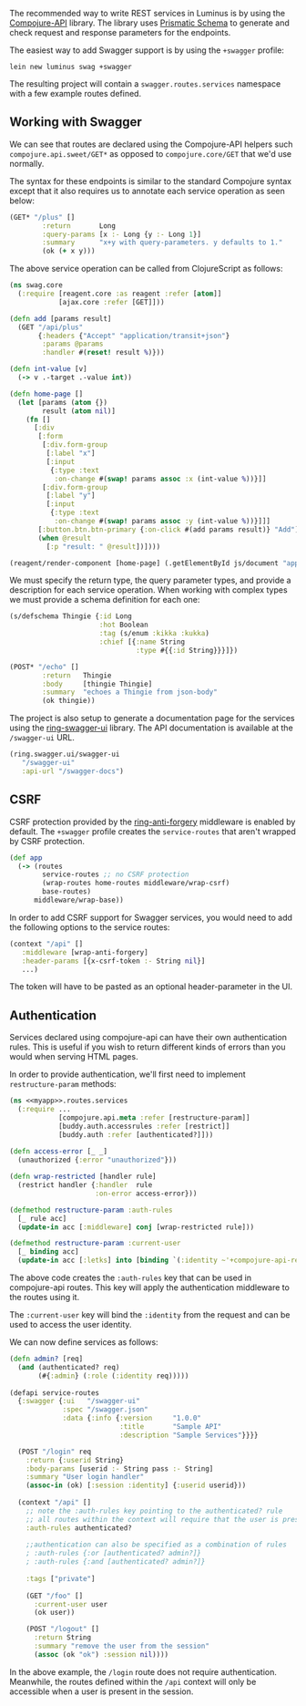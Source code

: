 The recommended way to write REST services in Luminus is by using the [Compojure-API](https://github.com/metosin/compojure-api) library.
The library uses [Prismatic Schema](https://github.com/Prismatic/schema) to generate and check request and response parameters for the endpoints.

The easiest way to add Swagger support is by using the `+swagger` profile:

```
lein new luminus swag +swagger
```

The resulting project will contain a `swagger.routes.services` namespace with a few example routes defined.

## Working with Swagger

We can see that routes are declared using the Compojure-API helpers such `compojure.api.sweet/GET*` as opposed to
`compojure.core/GET` that we'd use normally.

The syntax for these endpoints is similar to the standard Compojure syntax except that it also requires us to annotate
each service operation as seen below:

```clojure
(GET* "/plus" []
        :return       Long
        :query-params [x :- Long {y :- Long 1}]
        :summary      "x+y with query-parameters. y defaults to 1."
        (ok (+ x y)))
```

The above service operation can be called from ClojureScript as follows:

```clojure
(ns swag.core
  (:require [reagent.core :as reagent :refer [atom]]
            [ajax.core :refer [GET]]))

(defn add [params result]
  (GET "/api/plus"
       {:headers {"Accept" "application/transit+json"}
        :params @params
        :handler #(reset! result %)}))

(defn int-value [v]
  (-> v .-target .-value int))

(defn home-page []
  (let [params (atom {})
        result (atom nil)]
    (fn []
      [:div
       [:form
        [:div.form-group
         [:label "x"]
         [:input 
          {:type :text
           :on-change #(swap! params assoc :x (int-value %))}]]
        [:div.form-group
         [:label "y"]
         [:input
          {:type :text
           :on-change #(swap! params assoc :y (int-value %))}]]]
       [:button.btn.btn-primary {:on-click #(add params result)} "Add"]
       (when @result
         [:p "result: " @result])])))

(reagent/render-component [home-page] (.getElementById js/document "app"))
```  

We must specify the return type, the query parameter types, and provide a description for each service operation.
When working with complex types we must provide a schema definition for each one:

```clojure
(s/defschema Thingie {:id Long
                      :hot Boolean
                      :tag (s/enum :kikka :kukka)
                      :chief [{:name String
                               :type #{{:id String}}}]})

(POST* "/echo" []
        :return   Thingie
        :body     [thingie Thingie]
        :summary  "echoes a Thingie from json-body"
        (ok thingie))
```

The project is also setup to generate a documentation page for the services using the [ring-swagger-ui](https://github.com/metosin/ring-swagger-ui) library. The API documentation is available at the `/swagger-ui` URL.

```clojure
(ring.swagger.ui/swagger-ui
   "/swagger-ui"
   :api-url "/swagger-docs")
```

## CSRF

CSRF protection provided by the [ring-anti-forgery](https://github.com/ring-clojure/ring-anti-forgery) middleware is enabled by default. The `+swagger` profile creates the `service-routes` that aren't wrapped by CSRF protection.

```clojure
(def app
  (-> (routes
        service-routes ;; no CSRF protection
        (wrap-routes home-routes middleware/wrap-csrf)
        base-routes)
      middleware/wrap-base))
```

In order to add CSRF support for Swagger services, you would need to add the following options to the service routes:

```clojure
(context "/api" [] 
   :middleware [wrap-anti-forgery]
   :header-params [{x-csrf-token :- String nil}]
   ...)
```

The token will have to be pasted as an optional header-parameter in the UI.

## Authentication

Services declared using compojure-api can have their own authentication rules. This is useful if you wish to return different kinds of
errors than you would when serving HTML pages.

In order to provide authentication, we'll first need to implement `restructure-param` methods:

```clojure
(ns <<myapp>>.routes.services
  (:require ...
            [compojure.api.meta :refer [restructure-param]]
            [buddy.auth.accessrules :refer [restrict]]
            [buddy.auth :refer [authenticated?]]))
  
(defn access-error [_ _]
  (unauthorized {:error "unauthorized"}))

(defn wrap-restricted [handler rule]
  (restrict handler {:handler  rule
                     :on-error access-error}))

(defmethod restructure-param :auth-rules
  [_ rule acc]
  (update-in acc [:middleware] conj [wrap-restricted rule]))

(defmethod restructure-param :current-user
  [_ binding acc]
  (update-in acc [:letks] into [binding `(:identity ~'+compojure-api-request+)]))
```

The above code creates the `:auth-rules` key that can be used in compojure-api routes. This key will apply
the authentication middleware to the routes using it.

The `:current-user` key will bind the `:identity` from the request and can be used to access the user identity.

We can now define services as follows:

```clojure
(defn admin? [req]
  (and (authenticated? req)
       (#{:admin} (:role (:identity req)))))
       
(defapi service-routes
  {:swagger {:ui   "/swagger-ui"
             :spec "/swagger.json"
             :data {:info {:version     "1.0.0"
                           :title       "Sample API"
                           :description "Sample Services"}}}}

  (POST "/login" req
    :return {:userid String}
    :body-params [userid :- String pass :- String]
    :summary "User login handler"
    (assoc-in (ok) [:session :identity] {:userid userid}))
    
  (context "/api" []
    ;; note the :auth-rules key pointing to the authenticated? rule
    ;; all routes within the context will require that the user is present in the session
    :auth-rules authenticated?
    
    ;;authentication can also be specified as a combination of rules
    ; :auth-rules {:or [authenticated? admin?]}
    ; :auth-rules {:and [authenticated? admin?]}
    
    :tags ["private"]
    
    (GET "/foo" []
      :current-user user
      (ok user))

    (POST "/logout" []
      :return String
      :summary "remove the user from the session"
      (assoc (ok "ok") :session nil))))
```

In the above example, the `/login` route does not require authentication. Meanwhile, the routes defined within the `/api`
context will only be accessible when a user is present in the session.
